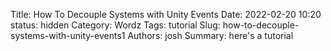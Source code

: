 Title: How To Decouple Systems with Unity Events
Date: 2022-02-20 10:20
status: hidden
Category: Wordz
Tags: tutorial
Slug: how-to-decouple-systems-with-unity-events1
Authors: josh
Summary: here's a tutorial
